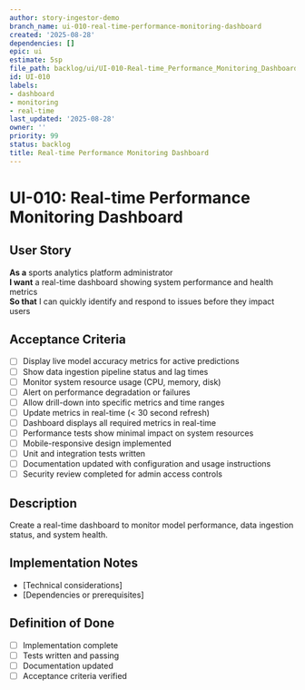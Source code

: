 ```yaml
---
author: story-ingestor-demo
branch_name: ui-010-real-time-performance-monitoring-dashboard
created: '2025-08-28'
dependencies: []
epic: ui
estimate: 5sp
file_path: backlog/ui/UI-010-Real-time_Performance_Monitoring_Dashboard.md
id: UI-010
labels:
- dashboard
- monitoring
- real-time
last_updated: '2025-08-28'
owner: ''
priority: 99
status: backlog
title: Real-time Performance Monitoring Dashboard
---
```


# UI-010: Real-time Performance Monitoring Dashboard

## User Story
**As a** sports analytics platform administrator  
**I want** a real-time dashboard showing system performance and health metrics  
**So that** I can quickly identify and respond to issues before they impact users

## Acceptance Criteria
- [ ] Display live model accuracy metrics for active predictions
- [ ] Show data ingestion pipeline status and lag times
- [ ] Monitor system resource usage (CPU, memory, disk)
- [ ] Alert on performance degradation or failures
- [ ] Allow drill-down into specific metrics and time ranges
- [ ] Update metrics in real-time (< 30 second refresh)
- [ ] Dashboard displays all required metrics in real-time
- [ ] Performance tests show minimal impact on system resources
- [ ] Mobile-responsive design implemented
- [ ] Unit and integration tests written
- [ ] Documentation updated with configuration and usage instructions
- [ ] Security review completed for admin access controls

## Description
Create a real-time dashboard to monitor model performance, data ingestion status, and system health.

## Implementation Notes
- [Technical considerations]
- [Dependencies or prerequisites]

## Definition of Done
- [ ] Implementation complete
- [ ] Tests written and passing
- [ ] Documentation updated
- [ ] Acceptance criteria verified
